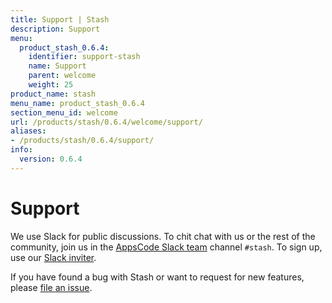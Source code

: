 ```yaml
---
title: Support | Stash
description: Support
menu:
  product_stash_0.6.4:
    identifier: support-stash
    name: Support
    parent: welcome
    weight: 25
product_name: stash
menu_name: product_stash_0.6.4
section_menu_id: welcome
url: /products/stash/0.6.4/welcome/support/
aliases:
- /products/stash/0.6.4/support/
info:
  version: 0.6.4
---
```


# Support

We use Slack for public discussions. To chit chat with us or the rest of the community, join us in the [AppsCode Slack team](https://appscode.slack.com/messages/C8NCX6N23/details/) channel `#stash`. To sign up, use our [Slack inviter](https://slack.appscode.com/).

If you have found a bug with Stash or want to request for new features, please [file an issue](https://github.com/appscode/stash/issues/new).
